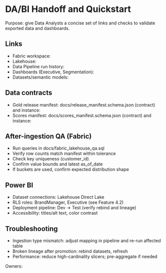 # DA/BI Handoff and Quickstart

Purpose: give Data Analysts a concise set of links and checks to validate exported data and dashboards.

## Links
- Fabric workspace: <add URL>
- Lakehouse: <add URL>
- Data Pipeline run history: <add URL>
- Dashboards (Executive, Segmentation): <add URLs>
- Datasets/semantic models: <add URLs>

## Data contracts
- Gold release manifest: docs/release_manifest.schema.json (contract) and instance: <path to manifest.json>
- Scores manifest: docs/scores_manifest.schema.json (contract) and instance: <path to scores_manifest.json>

## After-ingestion QA (Fabric)
- Run queries in docs/fabric_lakehouse_qa.sql
- Verify row counts match manifest within tolerance
- Check key uniqueness (customer_id)
- Confirm value bounds and latest as_of_date
- If buckets are used, confirm expected distribution shape

## Power BI
- Dataset connections: Lakehouse Direct Lake
- RLS roles: BrandManager, Executive (see Feature 4.2)
- Deployment pipeline: Dev → Test (verify rebind and lineage)
- Accessibility: titles/alt text, color contrast

## Troubleshooting
- Ingestion type mismatch: adjust mapping in pipeline and re-run affected table
- Broken lineage after promotion: rebind datasets, refresh
- Performance: reduce high-cardinality slicers; pre-aggregate if needed

Owners: <names>
